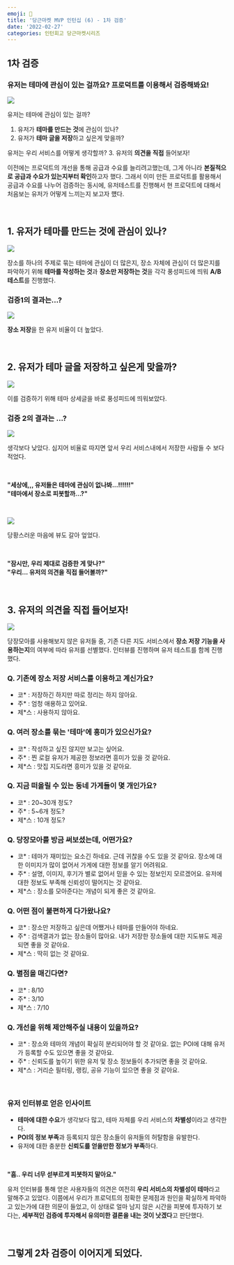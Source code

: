 ```yaml
---
emoji: 🥕
title: '당근마켓 MVP 인턴십 (6) - 1차 검증'
date: '2022-02-27'
categories: 인턴회고 당근마켓시리즈
---
```


## 1차 검증

### 유저는 테마에 관심이 있는 걸까요? 프로덕트를 이용해서 검증해봐요!

![](0.png)

유저는 테마에 관심이 있는 걸까?
1. 유저가 **테마를 만드는 것**에 관심이 있나?
2. 유저가 **테마 글을 저장**하고 싶은게 맞을까?

유저는 우리 서비스를 어떻게 생각할까?
3. 유저의 **의견을 직접** 들어보자!

이전에는 프로덕트의 개선을 통해 공급과 수요를 늘리려고했는데, 그게 아니라 **본질적으로 공급과 수요가 있는지부터 확인**하고자 했다. 그래서 이미 만든 프로덕트를 활용해서 공급과 수요를 나누어 검증하는 동시에, 유저테스트를 진행해서 현 프로덕트에 대해서 처음보는 유저가 어떻게 느끼는지 보고자 헀다.

&nbsp;

## 1. 유저가 테마를 만드는 것에 관심이 있나?

![](1.png)

장소를 하나의 주제로 묶는 테마에 관심이 더 많은지, 장소 자체에 관심이 더 많은지를 파악하기 위해 **테마를 작성하는 것**과 **장소만 저장하는 것**을 각각 풍성피드에 띄워 **A/B테스트**를 진행했다.

### 검증1의 결과는...?

![](2.png)

**장소 저장**을 한 유저 비율이 더 높았다.

&nbsp;

## 2. 유저가 테마 글을 저장하고 싶은게 맞을까?

![](3.png)

이를 검증하기 위해 테마 상세글을 바로 풍성피드에 띄워보았다.

### 검증 2의 결과는 ...?

![](4.png)

생각보다 낮았다. 심지어 비율로 따지면 앞서 우리 서비스내에서 저장한 사람들 수 보다 적었다.

&nbsp;

**"세상에,,, 유저들은 테마에 관심이 없나봐...!!!!!!"**  
**"테마에서 장소로 피봇할까...?"**

&nbsp;

![](5.png)

당황스러운 마음에 뷰도 갈아 엎었다.

&nbsp;

**"잠시만, 우리 제대로 검증한 게 맞나?"**  
**"우리... 유저의 의견을 직접 들어볼까?"**

&nbsp;

## 3. 유저의 의견을 직접 들어보자!

![](6.png)

당장모아를 사용해보지 않은 유저들 중, 기존 다른 지도 서비스에서 **장소 저장 기능을 사용하는지**의 여부에 따라 유저를 선별했다. 인터뷰를 진행하며 유저 테스트를 함께 진행했다.

### Q. 기존에 장소 저장 서비스를 이용하고 계신가요?
- 코* : 저장하긴 하지만 따로 정리는 하지 않아요.
- 주* : 엄청 애용하고 있어요.
- 제*스 : 사용하지 않아요.

### Q. 여러 장소를 묶는 '테마'에 흥미가 있으신가요?
- 코* : 작성하고 싶진 않지만 보고는 싶어요.
- 주* : 찐 로컬 유저가 제공한 정보라면 흥미가 있을 것 같아요.
- 제*스 : 맛집 지도라면 흥미가 있을 것 같아요.

### Q. 지금 떠올릴 수 있는 동네 가게들이 몇 개인가요?
- 코* : 20~30개 정도?
- 주* : 5~6개 정도?
- 제*스 : 10개 정도?

### Q. 당장모아를 방금 써보셨는데, 어떤가요?
- 코* : 테마가 재미있는 요소긴 하네요. 근데 귀찮을 수도 있을 것 같아요. 장소에 대한 이미지가 많이 없어서 가게에 대한 정보를 알기 어려워요.
- 주* : 설명, 이미지, 후기가 별로 없어서 믿을 수 있는 정보인지 모르겠어요. 유저에 대한 정보도 부족해 신뢰성이 떨어지는 것 같아요.
- 제*스 : 장소를 모아준다는 개념이 되게 좋은 것 같아요.

### Q. 어떤 점이 불편하게 다가왔나요?
- 코* : 장소만 저장하고 싶은데 어쨌거나 테마를 만들어야 하네요.
- 주* : 검색결과가 없는 장소들이 많아요. 내가 저장한 장소들에 대한 지도뷰도 제공되면 좋을 것 같아요.
- 제*스 : 딱히 없는 것 같아요.

### Q. 별점을 매긴다면?
- 코* : 8/10
- 주* : 3/10
- 제*스 : 7/10

### Q. 개선을 위해 제안해주실 내용이 있을까요?
- 코* : 장소와 테마의 개념이 확실히 분리되어야 할 것 같아요. 없는 POI에 대해 유저가 등록할 수도 있으면 좋을 것 같아요.
- 주* : 신뢰도를 높이기 위한 유저 및 장소 정보들이 추가되면 좋을 것 같아요.
- 제*스 : 거리순 필터링, 랭킹, 공유 기능이 있으면 좋을 것 같아요.

&nbsp;

### 유저 인터뷰로 얻은 인사이트

- **테마에 대한 수요**가 생각보다 많고, 테마 자체를 우리 서비스의 **차별성**이라고 생각한다.
- **POI의 정보 부족**과 등록되지 않은 장소들이 유저들의 허탈함을 유발한다.
- 유저에 대한 충분한 **신뢰도를 얻을만한 정보가 부족**하다.

&nbsp;

**"흠.. 우리 너무 섣부르게 피봇하지 말아요."**

유저 인터뷰를 통해 얻은 사용자들의 의견은 여전히 **우리 서비스의 차별성이 테마**라고 말해주고 있었다. 이쯤에서 우리가 프로덕트의 정확한 문제점과 원인을 확실하게 파악하고 있는가에 대한 의문이 들었고, 이 상태로 얼마 남지 않은 시간을 피봇에 투자하기 보다는, **세부적인 검증에 투자해서 유의미한 결론을 내는 것이 낫겠다**고 판단했다.

&nbsp;

## 그렇게 2차 검증이 이어지게 되었다.

```toc
```